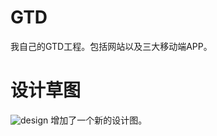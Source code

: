 # GTD
我自己的GTD工程。包括网站以及三大移动端APP。
# 设计草图
![design](http://i1.piimg.com/1949/612bc1ca7b6f51ab.png)
增加了一个新的设计图。
